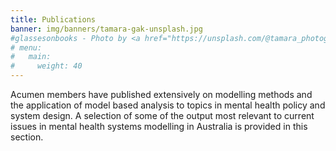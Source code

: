 ```yaml
---
title: Publications
banner: img/banners/tamara-gak-unsplash.jpg
#glassesonbooks - Photo by <a href="https://unsplash.com/@tamara_photography?utm_source=unsplash&utm_medium=referral&utm_content=creditCopyText">Tamara Gak</a> on <a href="https://unsplash.com/s/photos/publication?utm_source=unsplash&utm_mediu
# menu:
#   main:
#     weight: 40
---
```


Acumen members have published extensively on modelling methods and the application of model based analysis to topics in mental health policy and system design. A selection of some of the output most relevant to current issues in mental health systems modelling in Australia is provided in this section.
